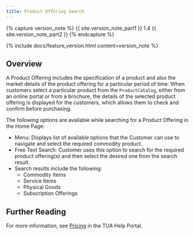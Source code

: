 ```yaml
---
title: Product Offering Search
---
```


{% capture version_note %}
{{ site.version_note_part1 }} 1.4 {{ site.version_note_part2 }}
{% endcapture %}

{% include docs/feature_version.html content=version_note %}

## Overview

A Product Offering includes the specification of a product and also the market details of the product offering for a particular period of time. When customers select a particular product from the `ProductCatalog`, either from an online portal or from a brochure, the details of the selected product offering is displayed for the customers, which allows them to check and confirm before purchasing.

The following options are available while searching for a Product Offering in the Home Page:
- Menu: Displays list of available options that the Customer can use to navigate and select the required commodity product.
- Free Text Search: Customer uses this option to search for the required product offering(s) and then select the desired one from the search result.
- Search results include the following:
    - Commodity Items
    - Service Items
    - Physical Goods
    - Subscription Offerings

## Further Reading

For more information, see [Pricing](https://help.sap.com/viewer/32f0086927f44c9ab1199f1dab8833cd/2007/en-US/ad4430d10fc3477096752d83f935faf9.html) in the TUA Help Portal.